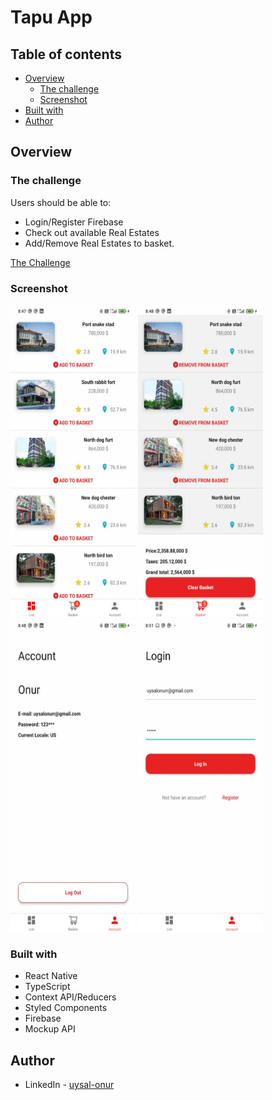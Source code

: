 # Tapu App



## Table of contents

- [Overview](#overview)
  - [The challenge](#the-challenge)
  - [Screenshot](#screenshot)
- [Built with](#built-with)
- [Author](#author)

## Overview

### The challenge

Users should be able to:

- Login/Register Firebase
- Check out available Real Estates
- Add/Remove Real Estates to basket.



<a href="/challenge/ReactNative.pdf" class="image fit" type="application/pdf">The Challenge</a>

### Screenshot

<img src="/screenshots/home.jpeg" width="200" height="500">
<img src="/screenshots/basket.jpeg" width="200" height="500">
<img src="/screenshots/account.jpeg" width="200" height="500">
<img src="/screenshots/Login.jpeg" width="200" height="500">




### Built with

- React Native
- TypeScript
- Context API/Reducers
- Styled Components
- Firebase
- Mockup API

## Author

- LinkedIn - [uysal-onur](https://www.linkedin.com/in/uysal-onur/)
